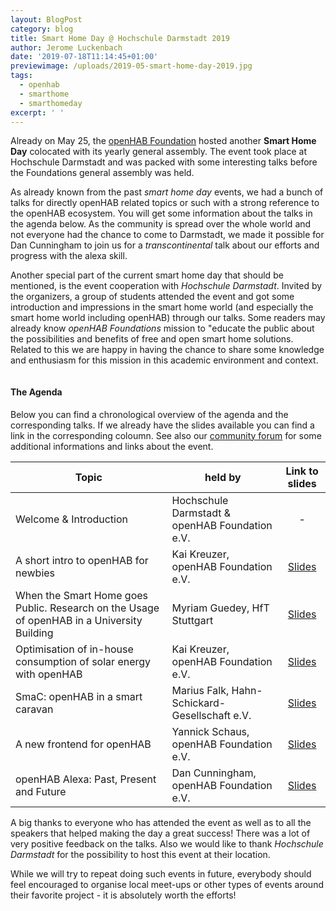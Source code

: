 ```yaml
---
layout: BlogPost
category: blog
title: Smart Home Day @ Hochschule Darmstadt 2019
author: Jerome Luckenbach
date: '2019-07-18T11:14:45+01:00'
previewimage: /uploads/2019-05-smart-home-day-2019.jpg
tags:
  - openhab
  - smarthome
  - smarthomeday
excerpt: ' '
---
```

Already on May 25, the [openHAB Foundation](https://www.openhabfoundation.org/) hosted another **Smart Home Day** colocated with its yearly general assembly.
The event took place at Hochschule Darmstadt and was packed with some interesting talks before the Foundations general assembly was held.
<!-- more -->

As already known from the past *smart home day* events, we had a bunch of talks for directly openHAB related topics or such with a strong reference to the openHAB ecosystem.
You will get some information about the talks in the agenda below.
As the community is spread over the whole world and not everyone had the chance to come to Darmstadt, we made it possible for Dan Cunningham to join us for a *transcontinental* talk about our efforts and progress with the alexa skill.

Another special part of the current smart home day that should be mentioned, is the event cooperation with *Hochschule Darmstadt*.
Invited by the organizers, a group of students attended the event and got some introduction and impressions in the smart home world (and especially the smart home world including openHAB) through our talks.
Some readers may already know *openHAB Foundations* mission to "educate the public about the possibilities and benefits of free and open smart home solutions.
Related to this we are happy in having the chance to share some knowledge and enthusiasm for this mission in this academic environment and context.

<!--{:.center}-->
<img class="img-responsive" src="/uploads/2019-05-smart-home-day-2019_2.jpg" alt="">

#### The Agenda

Below you can find a chronological overview of the agenda and the corresponding talks.
If we already have the slides available you can find a link in the corresponding coloumn.
See also our [community forum](https://community.openhab.org/t/smart-home-day-in-darmstadt-on-may-25/73431) for some additional informations and links about the event.

| Topic                                                                                      | held by                                        |                         Link to slides                        |
|--------------------------------------------------------------------------------------------|------------------------------------------------|:-------------------------------------------------------------:|
| Welcome & Introduction                                                                     | Hochschule Darmstadt & openHAB Foundation e.V. |                               -                               |
| A short intro to openHAB for newbies                                                       | Kai Kreuzer, openHAB Foundation e.V.           | [Slides](https://www.openhabfoundation.org/documents/2019-07_SHD2019_Intro_to_openHAB.pdf) |
| When the Smart Home goes Public. Research on the Usage of openHAB in a University Building | Myriam Guedey, HfT Stuttgart                   | [Slides](https://www.openhabfoundation.org/documents/2019-07_SHD2019_Smarthome_goes_Public.pdf) |
| Optimisation of in-house consumption of solar energy with openHAB                          | Kai Kreuzer, openHAB Foundation e.V.           | [Slides](https://www.openhabfoundation.org/documents/2019-07_SHD2019_Solar_Energy_Optimisation.pdf) |
| SmaC: openHAB in a smart caravan                                                           | Marius Falk, Hahn-Schickard-Gesellschaft e.V.  | [Slides](https://www.openhabfoundation.org/documents/2019-07_SHD2019_Smart_Caravan.pdf) |
| A new frontend for openHAB                                                                 | Yannick Schaus, openHAB Foundation e.V.        | [Slides](https://www.openhabfoundation.org/documents/2019-07_SHD2019_A_new_frontend_for_openHAB.pdf) |
| openHAB Alexa: Past, Present and Future                                                     | Dan Cunningham, openHAB Foundation e.V.       | [Slides](https://www.openhabfoundation.org/documents/2019-07_SHD2019_Alexa.pdf)                 |

A big thanks to everyone who has attended the event as well as to all the speakers that helped making the day a great success! There was a lot of very positive feedback on the talks. Also we would like to thank *Hochschule Darmstadt* for the possibility to host this event at their location.

While we will try to repeat doing such events in future, everybody should feel encouraged to organise local meet-ups or other types of events around their favorite project - it is absolutely worth the efforts!
